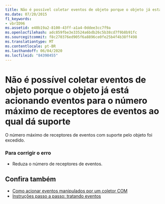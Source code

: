 ```yaml
---
title: Não é possível coletar eventos de objeto porque o objeto já está acionando eventos para o número máximo de receptores de eventos ao qual dá suporte
ms.date: 07/20/2015
f1_keywords:
- vbrID96
ms.assetid: e40b19a2-8100-43ff-a1a4-0ddee3cc7f9a
ms.openlocfilehash: adc859fbe3e33524a6bdb26c5b38cd7f9b8b91fc
ms.sourcegitcommit: f8c270376ed905f6a8896ce0fe25b4f4b38ff498
ms.translationtype: MT
ms.contentlocale: pt-BR
ms.lasthandoff: 06/04/2020
ms.locfileid: "84398455"
---
```

# <a name="unable-to-sink-events-of-object-because-the-object-is-already-firing-events-to-the-maximum-number-of-event-receivers-it-supports"></a>Não é possível coletar eventos de objeto porque o objeto já está acionando eventos para o número máximo de receptores de eventos ao qual dá suporte
O número máximo de receptores de eventos com suporte pelo objeto foi excedido.  
  
### <a name="to-correct-the-error"></a>Para corrigir o erro  
  
- Reduza o número de receptores de eventos.  
  
## <a name="see-also"></a>Confira também

- [Como acionar eventos manipulados por um coletor COM](https://docs.microsoft.com/previous-versions/dotnet/netframework-4.0/dd8bf0x3(v=vs.100))
- [Instruções passo a passo: tratando eventos](../programming-guide/language-features/events/walkthrough-handling-events.md)
